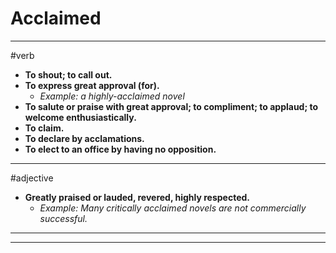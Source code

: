 # Acclaimed
---
#verb
- **To shout; to call out.**
- **To express great approval (for).**
	- _Example: a highly-acclaimed novel_
- **To salute or praise with great approval; to compliment; to applaud; to welcome enthusiastically.**
- **To claim.**
- **To declare by acclamations.**
- **To elect to an office by having no opposition.**
---
#adjective
- **Greatly praised or lauded, revered, highly respected.**
	- _Example: Many critically acclaimed novels are not commercially successful._
---
---
